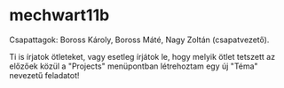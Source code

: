 # mechwart11b
Csapattagok: Boross Károly, Boross Máté, Nagy Zoltán (csapatvezető).

Ti is írjatok ötleteket, vagy esetleg írjátok le, hogy melyik ötlet tetszett az előzőek közül a "Projects" menüpontban létrehoztam egy új "Téma" nevezetű feladatot!
